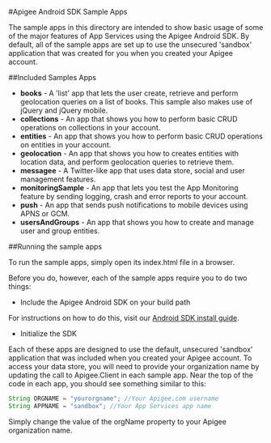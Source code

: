#Apigee Android SDK Sample Apps

The sample apps in this directory are intended to show basic usage of some of the major features of App Services using the Apigee Android SDK. By default, all of the sample apps are set up to use the unsecured 'sandbox' application that was created for you when you created your Apigee account.

##Included Samples Apps
* **books** - A 'list' app that lets the user create, retrieve and perform geolocation queries on a list of books. This sample also makes use of jQuery and jQuery mobile.
* **collections** - An app that shows you how to perform basic CRUD operations on collections in your account.
* **entities** - An app that shows you how to perform basic CRUD operations on entities in your account.
* **geolocation** - An app that shows you how to creates entities with location data, and perform geolocation queries to retrieve them.
* **messagee** - A Twitter-like app that uses data store, social and user management features.
* **monitoringSample** - An app that lets you test the App Monitoring feature by sending logging, crash and error reports to your account.
* **push** - An app that sends push notifications to mobile devices using APNS or GCM.
* **usersAndGroups** - An app that shows you how to create and manage user and group entities.

##Running the sample apps

To run the sample apps, simply open its index.html file in a browser.

Before you do, however, each of the sample apps require you to do two things:

* Include the Apigee Android SDK on your build path

For instructions on how to do this, visit our [Android SDK install guide](http://apigee.com/docs/app-services/content/installing-apigee-sdk-android).

* Initialize the SDK

Each of these apps are designed to use the default, unsecured 'sandbox' application that was included when you created your Apigee account. To access your data store, you will need to provide your organization name by updating the call to Apigee.Client in each sample app. Near the top of the code in each app, you should see something similar to this:

```java
String ORGNAME = "yourorgname"; //Your Apigee.com username
String APPNAME = "sandbox"; //Your App Services app name
```

Simply change the value of the orgName property to your Apigee organization name.
